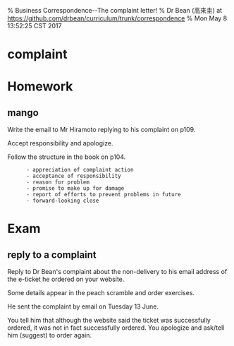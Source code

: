 % Business Correspondence--The complaint letter!
% Dr Bean (高來圭) at https://github.com/drbean/curriculum/trunk/correspondence
% Mon May  8 13:52:25 CST 2017

# complaint

# Homework

## mango

Write the email to Mr Hiramoto replying to his complaint on p109.

Accept responsibility and apologize.

Follow the structure in the book on p104.

          - appreciation of complaint action
          - acceptance of responsibility
          - reason for problem
          - promise to make up for damage
          - report of efforts to prevent problems in future
          - forward-looking close

# Exam

## reply to a complaint

Reply to Dr Bean's complaint about the non-delivery to his email address of the e-ticket he ordered on your website.

Some details appear in the peach scramble and order exercises.

He sent the complaint by email on Tuesday 13 June.

You tell him that although the website said the ticket was successfully ordered, it was not in fact successfully ordered.
You apologize and ask/tell him (suggest) to order again.

